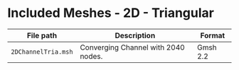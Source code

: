 # Included Meshes - 2D - Triangular

|File path|Description|Format|
|---|---|---|
|`2DChannelTria.msh`|Converging Channel with 2040 nodes.|Gmsh 2.2|